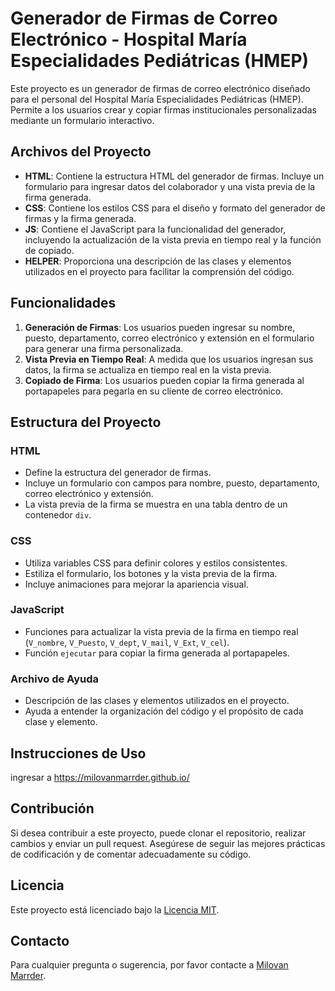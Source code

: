 # Generador de Firmas de Correo Electrónico - Hospital María Especialidades Pediátricas (HMEP)

Este proyecto es un generador de firmas de correo electrónico diseñado para el personal del Hospital María Especialidades Pediátricas (HMEP). Permite a los usuarios crear y copiar firmas institucionales personalizadas mediante un formulario interactivo.

## Archivos del Proyecto

- **HTML**: Contiene la estructura HTML del generador de firmas. Incluye un formulario para ingresar datos del colaborador y una vista previa de la firma generada.
- **CSS**: Contiene los estilos CSS para el diseño y formato del generador de firmas y la firma generada.
- **JS**: Contiene el JavaScript para la funcionalidad del generador, incluyendo la actualización de la vista previa en tiempo real y la función de copiado.
- **HELPER**: Proporciona una descripción de las clases y elementos utilizados en el proyecto para facilitar la comprensión del código.

## Funcionalidades

1. **Generación de Firmas**: Los usuarios pueden ingresar su nombre, puesto, departamento, correo electrónico y extensión en el formulario para generar una firma personalizada.
2. **Vista Previa en Tiempo Real**: A medida que los usuarios ingresan sus datos, la firma se actualiza en tiempo real en la vista previa.
3. **Copiado de Firma**: Los usuarios pueden copiar la firma generada al portapapeles para pegarla en su cliente de correo electrónico.

## Estructura del Proyecto

### HTML 

- Define la estructura del generador de firmas.
- Incluye un formulario con campos para nombre, puesto, departamento, correo electrónico y extensión.
- La vista previa de la firma se muestra en una tabla dentro de un contenedor `div`.

### CSS

- Utiliza variables CSS para definir colores y estilos consistentes.
- Estiliza el formulario, los botones y la vista previa de la firma.
- Incluye animaciones para mejorar la apariencia visual.

### JavaScript 

- Funciones para actualizar la vista previa de la firma en tiempo real (`V_nombre`, `V_Puesto`, `V_dept`, `V_mail`, `V_Ext`, `V_cel`).
- Función `ejecutar` para copiar la firma generada al portapapeles.

### Archivo de Ayuda

- Descripción de las clases y elementos utilizados en el proyecto.
- Ayuda a entender la organización del código y el propósito de cada clase y elemento.

## Instrucciones de Uso

ingresar a https://milovanmarrder.github.io/
## Contribución

Si desea contribuir a este proyecto, puede clonar el repositorio, realizar cambios y enviar un pull request. Asegúrese de seguir las mejores prácticas de codificación y de comentar adecuadamente su código.

## Licencia

Este proyecto está licenciado bajo la [Licencia MIT](LICENSE).

## Contacto

Para cualquier pregunta o sugerencia, por favor contacte a [Milovan Marrder](mmarrder@hospitalmaria.org).

